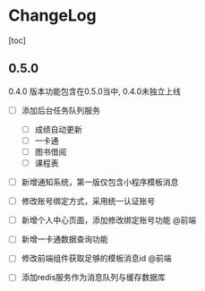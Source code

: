 # ChangeLog

[toc]

## 0.5.0

0.4.0 版本功能包含在0.5.0当中, 0.4.0未独立上线

- [ ] 添加后台任务队列服务
    - [ ] 成绩自动更新
    - [ ] 一卡通
    - [ ] 图书借阅
    - [ ] 课程表
- [ ] 新增通知系统，第一版仅包含小程序模板消息
- [ ] 修改账号绑定方式，采用统一认证账号
- [ ] 新增个人中心页面，添加修改绑定账号功能 @前端
- [ ] 新增一卡通数据查询功能
- [ ] 修改前端组件获取足够的模板消息id @前端
- [ ] 添加redis服务作为消息队列与缓存数据库

